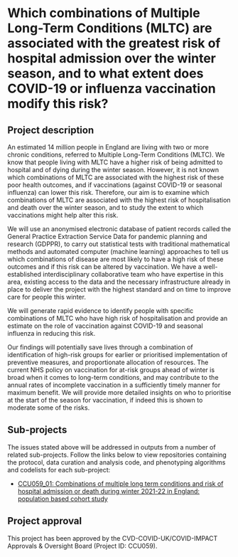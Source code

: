 # Which combinations of Multiple Long-Term Conditions (MLTC) are associated with the greatest risk of hospital admission over the winter season, and to what extent does COVID-19 or influenza vaccination modify this risk?

## Project description

An estimated 14 million people in England are living with two or more chronic conditions, referred to Multiple Long-Term Conditions (MLTC). We know that people living with MLTC have a higher risk of being admitted to hospital and of dying during the winter season. However, it is not known which combinations of MLTC are associated with the highest risk of these poor health outcomes, and if vaccinations (against COVID-19 or seasonal influenza) can lower this risk. Therefore, our aim is to examine which combinations of MLTC are associated with the highest risk of hospitalisation and death over the winter season, and to study the extent to which vaccinations might help alter this risk.

We will use an anonymised electronic database of patient records called the General Practice Extraction Service Data for pandemic planning and research (GDPPR), to carry out statistical tests with traditional mathematical methods and automated computer (machine learning) approaches to tell us which combinations of disease are most likely to have a high risk of these outcomes and if this risk can be altered by vaccination. We have a well-established interdisciplinary collaborative team who have expertise in this area, existing access to the data and the necessary infrastructure already in place to deliver the project with the highest standard and on time to improve care for people this winter.

We will generate rapid evidence to identify people with specific combinations of MLTC who have high risk of hospitalisation and provide an estimate on the role of vaccination against COVID-19 and seasonal influenza in reducing this risk.

Our findings will potentially save lives through a combination of identification of high-risk groups for earlier or prioritised implementation of preventive measures, and proportionate allocation of resources. The current NHS policy on vaccination for at-risk groups ahead of winter is broad when it comes to long-term conditions, and may contribute to the annual rates of incomplete vaccination in a sufficiently timely manner for maximum benefit. We will provide more detailed insights on who to prioritise at the start of the season for vaccination, if indeed this is shown to moderate some of the risks.

## Sub-projects

The issues stated above will be addressed in outputs from a number of related sub-projects.  Follow the links below to view repositories containing the protocol, data curation and analysis code, and phenotyping algorithms and codelists for each sub-project:

* [CCU059_01: Combinations of multiple long term conditions and risk of hospital admission or death during winter 2021-22 in England: population based cohort study](https://github.com/BHFDSC/CCU059_01)

## Project approval

This project has been approved by the CVD-COVID-UK/COVID-IMPACT Approvals & Oversight Board (Project ID: CCU059).
